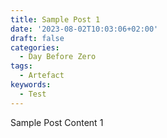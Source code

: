 ```yaml
---
title: Sample Post 1
date: '2023-08-02T10:03:06+02:00'
draft: false
categories:
  - Day Before Zero
tags:
  - Artefact
keywords:
  - Test
---
```

Sample Post Content 1

